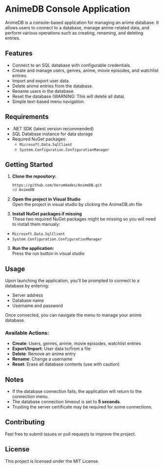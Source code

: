 # AnimeDB Console Application

AnimeDB is a console-based application for managing an anime database. 
It allows users to connect to a database, manage anime-related data, and perform various operations such as creating, renaming, and deleting entries.

## Features

- Connect to an SQL database with configurable credentials.
- Create and manage users, genres, anime, movie episodes, and watchlist entries.
- Import and export user data.
- Delete anime entries from the database.
- Rename users in the database.
- Reset the database (WARNING: This will delete all data).
- Simple text-based menu navigation.

## Requirements

- .NET SDK (latest version recommended)
- SQL Database instance for data storage
- Required NuGet packages:
	- `Microsoft.Data.SqlClient`
	- `System.Configuration.ConfigurationManager`

## Getting Started

1. **Clone the repository:**
   ```sh
   https://github.com/VerumHades/AnimeDB.git
   cd AnimeDB
   ```
    
2. **Open the project in Visual Studio**  
Open the project in visual studio by clicking the AnimeDB.sln file

3. **Install NuGet packages if missing**  
These two required NuGet packages might be missing so you will need to install them manualy:
- `Microsoft.Data.SqlClient`
- `System.Configuration.ConfigurationManager`

3. **Run the application:**  
Press the run button in visual studio

## Usage

Upon launching the application, you'll be prompted to connect to a database by entering:
- Server address
- Database name
- Username and password

Once connected, you can navigate the menu to manage your anime database.

### Available Actions:
- **Create**: Users, genres, anime, movie episodes, watchlist entries
- **Export/Import**: User data to/from a file
- **Delete**: Remove an anime entry
- **Rename**: Change a username
- **Reset**: Erase all database contents (use with caution)

## Notes

- If the database connection fails, the application will return to the connection menu.
- The database connection timeout is set to **5 seconds**.
- Trusting the server certificate may be required for some connections.

## Contributing

Feel free to submit issues or pull requests to improve the project.

## License

This project is licensed under the MIT License.
